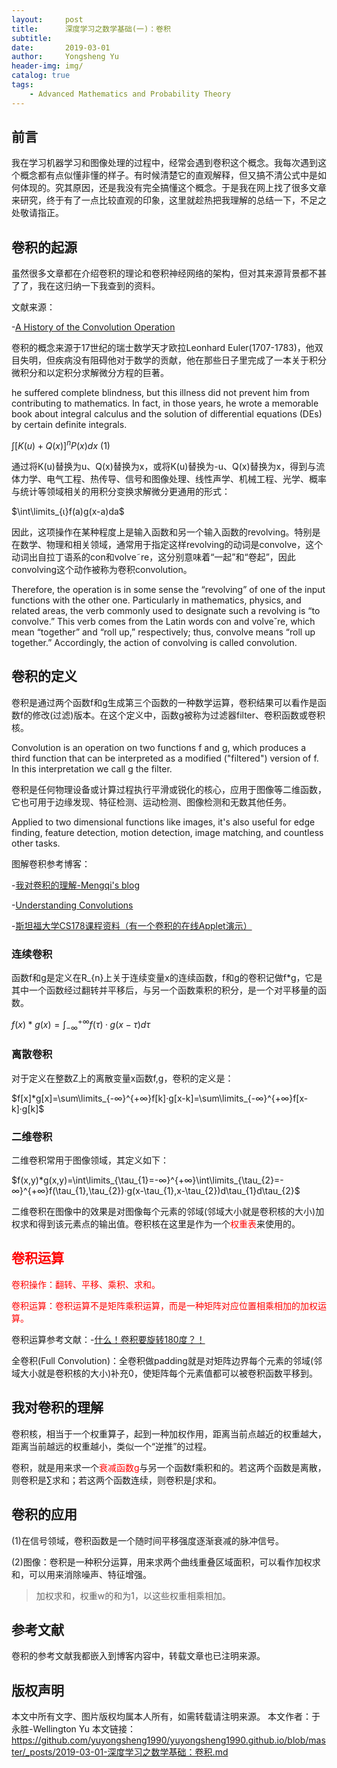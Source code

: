 ```yaml
---
layout:     post
title:      深度学习之数学基础(一)：卷积
subtitle:
date:       2019-03-01
author:     Yongsheng Yu
header-img: img/
catalog: true
tags:
    - Advanced Mathematics and Probability Theory
---
```

## 前言
我在学习机器学习和图像处理的过程中，经常会遇到卷积这个概念。我每次遇到这个概念都有点似懂非懂的样子。有时候清楚它的直观解释，但又搞不清公式中是如何体现的。究其原因，还是我没有完全搞懂这个概念。于是我在网上找了很多文章来研究，终于有了一点比较直观的印象，这里就趁热把我理解的总结一下，不足之处敬请指正。
## 卷积的起源
虽然很多文章都在介绍卷积的理论和卷积神经网络的架构，但对其来源背景都不甚了了，我在这归纳一下我查到的资料。

文献来源：

-[A History of the Convolution Operation](https://pulse.embs.org/january-2015/history-convolution-operation/)

卷积的概念来源于17世纪的瑞士数学天才欧拉Leonhard Euler(1707-1783)，他双目失明，但疾病没有阻碍他对于数学的贡献，他在那些日子里完成了一本关于积分微积分和以定积分求解微分方程的巨著。

he suffered complete blindness, but this illness did not prevent him from contributing to mathematics. In fact, in those years, he wrote a memorable book about integral calculus and the solution of differential equations (DEs) by certain definite integrals.

  $\int[K(u)+Q(x)]^{n}P(x)dx$ (1)

通过将K(u)替换为u、Q(x)替换为x，或将K(u)替换为-u、Q(x)替换为x，得到与流体力学、电气工程、热传导、信号和图像处理、线性声学、机械工程、光学、概率与统计等领域相关的用积分变换求解微分更通用的形式：

$\int\limits_{ι}f(a)g(x-a)da$

因此，这项操作在某种程度上是输入函数和另一个输入函数的revolving。特别是在数学、物理和相关领域，通常用于指定这样revolving的动词是convolve，这个动词出自拉丁语系的con和volve˜re，这分别意味着“一起”和“卷起”，因此convolving这个动作被称为卷积convolution。

Therefore, the operation is in some sense the “revolving” of one of the input functions with the other one. Particularly in mathematics, physics, and related areas, the verb commonly used to designate such a revolving is “to convolve.” This verb comes from the Latin words con and volve˘re, which mean “together” and “roll up,” respectively; thus, convolve means “roll up together.” Accordingly, the action of convolving is called convolution.
## 卷积的定义
卷积是通过两个函数f和g生成第三个函数的一种数学运算，卷积结果可以看作是函数f的修改(过滤)版本。在这个定义中，函数g被称为过滤器filter、卷积函数或卷积核。

Convolution is an operation on two functions f and g, which produces a third function that can be interpreted as a modified ("filtered") version of f. In this interpretation we call g the filter.

卷积是任何物理设备或计算过程执行平滑或锐化的核心，应用于图像等二维函数，它也可用于边缘发现、特征检测、运动检测、图像检测和无数其他任务。

Applied to two dimensional functions like images, it's also useful for edge finding, feature detection, motion detection, image matching, and countless other tasks.

图解卷积参考博客：

-[我对卷积的理解-Mengqi's blog](http://mengqi92.github.io/2015/10/06/convolution/)

-[Understanding Convolutions](http://colah.github.io/posts/2014-07-Understanding-Convolutions/)

-[斯坦福大学CS178课程资料（有一个卷积的在线Applet演示）](https://graphics.stanford.edu/courses/cs178/applets/convolution.html)
### 连续卷积
函数f和g是定义在R_{n}上关于连续变量x的连续函数，f和g的卷积记做f*g，它是其中一个函数经过翻转并平移后，与另一个函数乘积的积分，是一个对平移量的函数。

$f(x)*g(x)=\int_{-∞}^{+∞}f(\tau)·g(x-\tau)d\tau$
### 离散卷积
对于定义在整数Z上的离散变量x函数f,g，卷积的定义是：

$f[x]*g[x]=\sum\limits_{-∞}^{+∞}f[k]·g[x-k]=\sum\limits_{-∞}^{+∞}f[x-k]·g[k]$

### 二维卷积
二维卷积常用于图像领域，其定义如下：

$f(x,y)*g(x,y)=\int\limits_{\tau_{1}=-∞}^{+∞}\int\limits_{\tau_{2}=-∞}^{+∞}f(\tau_{1},\tau_{2})·g(x-\tau_{1},x-\tau_{2})d\tau_{1}d\tau_{2}$

二维卷积在图像中的效果是对图像每个元素的邻域(邻域大小就是卷积核的大小)加权求和得到该元素点的输出值。卷积核在这里是作为一个<font color='red'>权重表</font>来使用的。
## <font color= 'red'>卷积运算</font>
<font color= 'red'>卷积操作：翻转、平移、乘积、求和。</font>

<font color= 'red'>卷积运算：卷积运算不是矩阵乘积运算，而是一种矩阵对应位置相乘相加的加权运算。</font>

卷积运算参考文献：-[什么！卷积要旋转180度？！](https://www.jianshu.com/p/8dfe02b61686)

全卷积(Full Convolution)：全卷积做padding就是对矩阵边界每个元素的邻域(邻域大小就是卷积核的大小)补充0，使矩阵每个元素值都可以被卷积函数平移到。
## 我对卷积的理解
卷积核，相当于一个权重算子，起到一种加权作用，距离当前点越近的权重越大，距离当前越远的权重越小，类似一个“逆推”的过程。

卷积，就是用来求一个<font color= 'red'>衰减函数g</font>与另一个函数f乘积和的。若这两个函数是离散，则卷积是∑求和；若这两个函数连续，则卷积是∫求和。
## 卷积的应用
(1)在信号领域，卷积函数是一个随时间平移强度逐渐衰减的脉冲信号。

(2)图像：卷积是一种积分运算，用来求两个曲线重叠区域面积，可以看作加权求和，可以用来消除噪声、特征增强。
>加权求和，权重w的和为1，以这些权重相乘相加。

## 参考文献
卷积的参考文献我都嵌入到博客内容中，转载文章也已注明来源。
## 版权声明
本文中所有文字、图片版权均属本人所有，如需转载请注明来源。
本文作者：于永胜-Wellington Yu
本文链接：https://github.com/yuyongsheng1990/yuyongsheng1990.github.io/blob/master/_posts/2019-03-01-深度学习之数学基础：卷积.md
